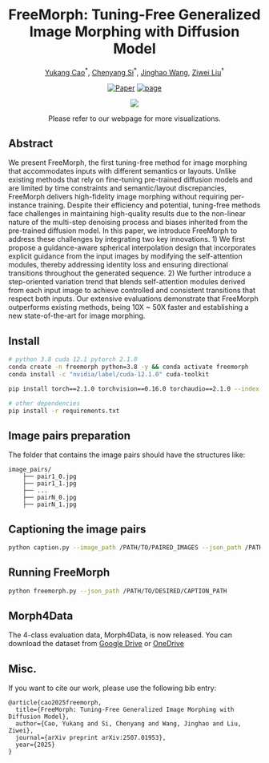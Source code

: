<div align="center">

# FreeMorph: Tuning-Free Generalized Image Morphing with Diffusion Model
  
<a href="https://yukangcao.github.io/">Yukang Cao</a><sup>\*</sup>,
<a href="https://chenyangsi.top/">Chenyang Si</a><sup>\*</sup>,
<a href="https://personal-page.wjh.app/">Jinghao Wang</a>,
<a href="https://liuziwei7.github.io/">Ziwei Liu</a><sup>†</sup>


[![Paper](http://img.shields.io/badge/Paper-arxiv.2507.01953-B31B1B.svg)](https://arxiv.org/abs/2507.01953)
<a href="https://yukangcao.github.io/FreeMorph/"><img alt="page" src="https://img.shields.io/badge/Webpage-0054a6?logo=Google%20chrome&logoColor=white"></a>

<img src="./docs/static/FreeMorph-teaser.png">
  
Please refer to our webpage for more visualizations.
</div>

## Abstract
We present FreeMorph, the first tuning-free method for image morphing that accommodates inputs with different semantics or layouts. Unlike existing methods that rely on fine-tuning pre-trained diffusion models and are limited by time constraints and semantic/layout discrepancies, FreeMorph delivers high-fidelity image morphing without requiring per-instance training. Despite their efficiency and potential, tuning-free methods face challenges in maintaining high-quality results due to the non-linear nature of the multi-step denoising process and biases inherited from the pre-trained diffusion model. In this paper, we introduce FreeMorph to address these challenges by integrating two key innovations. 1) We first propose a guidance-aware spherical interpolation design that incorporates explicit guidance from the input images by modifying the self-attention modules, thereby addressing identity loss and ensuring directional transitions throughout the generated sequence. 2) We further introduce a step-oriented variation trend that blends self-attention modules derived from each input image to achieve controlled and consistent transitions that respect both inputs. Our extensive evaluations demonstrate that FreeMorph outperforms existing methods, being 10X ~ 50X faster and establishing a new state-of-the-art for image morphing.


## Install
```bash
# python 3.8 cuda 12.1 pytorch 2.1.0
conda create -n freemorph python=3.8 -y && conda activate freemorph
conda install -c "nvidia/label/cuda-12.1.0" cuda-toolkit

pip install torch==2.1.0 torchvision==0.16.0 torchaudio==2.1.0 --index-url https://download.pytorch.org/whl/cu121

# other dependencies
pip install -r requirements.txt

```

## Image pairs preparation
The folder that contains the image pairs should have the structures like:
```
image_pairs/
    ├── pair1_0.jpg
    ├── pair1_1.jpg
    ├── ...
    ├── pairN_0.jpg
    ├── pairN_1.jpg
```


## Captioning the image pairs

```bash
python caption.py --image_path /PATH/TO/PAIRED_IMAGES --json_path /PATH/TO/DESIRED/CAPTION_PATH
```

## Running FreeMorph
```bash
python freemorph.py --json_path /PATH/TO/DESIRED/CAPTION_PATH
```

## Morph4Data
The 4-class evaluation data, Morph4Data, is now released. You can download the dataset from [Google Drive](https://drive.google.com/file/d/1QLMzGWb-hTLu96JamhDmwfRf7QdIOqX9/view?usp=sharing) or [OneDrive](https://entuedu-my.sharepoint.com/:u:/g/personal/yukang_cao_staff_main_ntu_edu_sg/EVWvUED4QNVHih_H4wOrdKwBotVA27ouUJZXtaDaNPJn-w?e=7Lau1d)


## Misc.
If you want to cite our work, please use the following bib entry:
```
@article{cao2025freemorph,
  title={FreeMorph: Tuning-Free Generalized Image Morphing with Diffusion Model},
  author={Cao, Yukang and Si, Chenyang and Wang, Jinghao and Liu, Ziwei},
  journal={arXiv preprint arXiv:2507.01953},
  year={2025}
}
```
